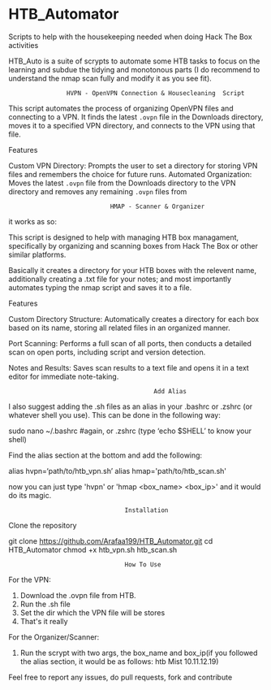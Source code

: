 # HTB_Automator
Scripts to help with the housekeeping needed when doing Hack The Box activities


HTB_Auto is a suite of scrypts to automate some HTB tasks to focus on the learning and subdue the tidying and monotonous parts (I do recommend to understand the nmap scan fully and modify it as you see fit). 


                    HVPN - OpenVPN Connection & Housecleaning  Script

This script automates the process of organizing OpenVPN files and connecting to a VPN. It finds the latest `.ovpn` file in the Downloads directory, moves it to a specified VPN directory, and connects to the VPN using that file.

Features

Custom VPN Directory: Prompts the user to set a directory for storing VPN files and remembers the choice for future runs.
Automated Organization: Moves the latest `.ovpn` file from the Downloads directory to the VPN directory and removes any remaining `.ovpn` files from 



                                HMAP - Scanner & Organizer

it works as so:

This script is designed to help with managing HTB box managament, specifically by organizing and scanning boxes from Hack The Box or other similar platforms.

Basically it creates a directory for your HTB boxes with the relevent name, additionally creating a .txt file for your notes; and most importantly automates typing the nmap script and saves it to a file.

Features

Custom Directory Structure: Automatically creates a directory for each box based on its name, storing all related files in an organized manner.

Port Scanning: Performs a full scan of all ports, then conducts a detailed scan on open ports, including script and version detection.

Notes and Results: Saves scan results to a text file and opens it in a text editor for immediate note-taking.


                                            Add Alias

I also suggest adding the .sh files as an alias in your .bashrc or .zshrc (or whatever shell you use). This can be done in the following way:

sudo nano ~/.bashrc      #again, or .zshrc (type ‘echo $SHELL’ to know your shell)

Find the alias section at the bottom and add the following:

alias hvpn=‘path/to/htb_vpn.sh’
alias hmap='path/to/htb_scan.sh'

now you can just type 'hvpn' or 'hmap <box_name> <box_ip>' and it would do its magic.



                                    Installation

Clone the repository

git clone https://github.com/Arafaa199/HTB_Automator.git
cd HTB_Automator
chmod +x htb_vpn.sh htb_scan.sh


                                    How To Use
For the VPN:
1. Download the .ovpn file from HTB.
2. Run the .sh file 
3. Set the dir which the VPN file will be stores
4. That's it really

For the Organizer/Scanner:
1. Run the scrypt with two args, the box_name and box_ip(if you followed the alias section, it would be as follows: htb Mist 10.11.12.19)

Feel free to report any issues, do pull requests, fork and contribute
